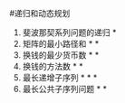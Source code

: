 #递归和动态规划

 1. 斐波那契系列问题的递归 *
 2. 矩阵的最小路径和 * *
 3. 换钱的最少货币数 * *
 4. 换钱的方法数 * *
 5. 最长递增子序列 * * *
 6. 最长公共子序列问题 * *